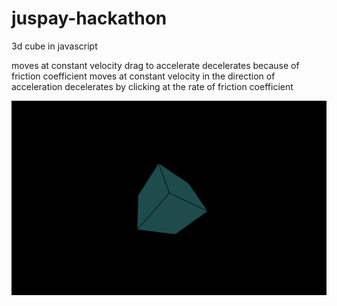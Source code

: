 # juspay-hackathon
3d cube in javascript

moves at constant velocity
drag to accelerate
decelerates because of friction coefficient
moves at constant velocity in the direction of acceleration
decelerates by clicking at the rate of friction coefficient

![3D Cube Screenshot](/cube.png "3D Cube Screenshot")